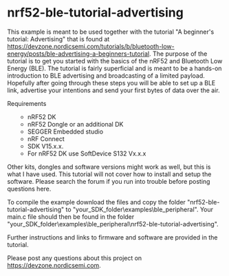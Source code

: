 # nrf52-ble-tutorial-advertising
This example is meant to be used together with the tutorial "A beginner's tutorial: Advertising" that is found at https://devzone.nordicsemi.com/tutorials/b/bluetooth-low-energy/posts/ble-advertising-a-beginners-tutorial. The purpose of the tutorial is to get you started with the basics of the nRF52 and Bluetooth Low Energy (BLE). The tutorial is fairly superficial and is meant to be a hands-on introduction to BLE advertising and broadcasting of a limited payload. Hopefully after going through these steps you will be able to set up a BLE link, advertise your intentions and send your first bytes of data over the air. 


Requirements

<ul><ul>
<li>nRF52 DK
<li>nRF52 Dongle or an additional DK
<li>SEGGER Embedded studio
<li>nRF Connect
<li>SDK V15.x.x. 
<li>For nRF52 DK use SoftDevice S132 Vx.x.x
</ul></ul>

Other kits, dongles and software versions might work as well, but this is what I have used. This tutorial will not cover how to install and setup the software. Please search the forum if you run into trouble before posting questions here. 

To compile the example download the files and copy the folder "nrf52-ble-tutorial-advertising" to "your_SDK_folder\examples\ble_peripheral". Your main.c file should then be found in the folder "your_SDK_folder\examples\ble_peripheral\nrf52-ble-tutorial-advertising". 

Further instructions and links to firmware and software are provided in the tutorial.

Please post any questions about this project on https://devzone.nordicsemi.com.

